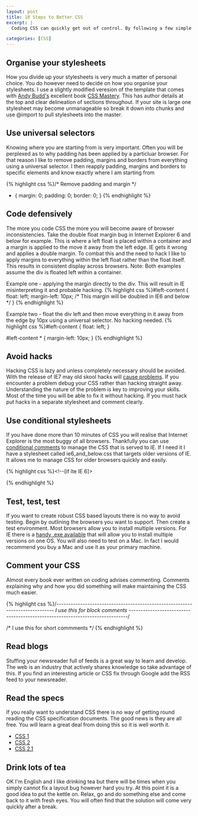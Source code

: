 ```yaml
--- 
layout: post
title: 10 Steps to Better CSS
excerpt: |
  Coding CSS can quickly get out of control. By following a few simple guidelines you can make your life a lot easier.

categories: [CSS]
---
```

## Organise your stylesheets

How you divide up your stylesheets is very much a matter of personal choice. You do however need to decide on how you organise your stylesheets. I use a slightly modified veresion of the template that comes with [Andy Budd's][1] excellent book [CSS Mastery][2]. This has author details at the top and clear delineation of sections throughout. If your site is large one stylesheet may become unmanageable so break it down into chunks and use @import to pull stylesheets into the master.

## Use universal selectors

Knowing where you are starting from is very important. Often you will be perplexed as to why padding has been applied by a particluar browser. For that reason I like to remove padding, margins and borders from everything using a universal selector. I then reapply padding, margins and borders to specific elements and know exactly where I am starting from 

{% highlight css %}/* Remove padding and margin */
* {
  margin: 0;
  padding: 0;
  border: 0;
}
{% endhighlight %}

## Code defensively

The more you code CSS the more you will become aware of browser inconsistencies. Take the double float margin bug in Internet Explorer 6 and below for example. This is where a left float is placed within a container and a margin is applied to the move it away from the left edge. IE gets it wrong and applies a double margin. To combat this and the need to hack I like to apply margins to everything within the left float rather than the float itself. This results in consistent display across browsers. 
Note: Both examples assume the div is floated left within a container. 

Example one - applying the margin directly to the div. This will result in IE misinterpreting it and probable hacking.
{% highlight css %}#left-content {
  float: left;
  margin-left: 10px; /* This margin will be doubled in IE6 and below */
}
{% endhighlight %} 

Example two - float the div left and then move everything in it away from the edge by 10px using a universal selector. No hacking needed. 
{% highlight css %}#left-content {
  float: left;
}

#left-content * {
  margin-left: 10px;
}
{% endhighlight %}

## Avoid hacks

Hacking CSS is lazy and unless completely necessary should be avoided. With the release of IE7 may old skool hacks will [cause problems][3]. If you encounter a problem debug your CSS rather than hacking straight away. Understanding the nature of the problem is key to improving your skills. Most of the time you will be able to fix it without hacking. If you must hack put hacks in a separate stylesheet and comment clearly.

## Use conditional stylesheets

If you have done more than 10 minutes of CSS you will realise that Internet Explorer is the most buggy of all browsers. Thankfully you can use [conditional comments][4] to manage the CSS that is served to IE. If I need it I have a stylesheet called ie6\_and\_below.css that targets older versions of IE. It allows me to manage CSS for older browsers quickly and easily.  

{% highlight css %}<!--[if lte IE 6]>
  <link rel="stylesheet" href="/css/ie6_and_below.css" type="text/css" media="screen" />
<![endif]-->
{% endhighlight %}

## Test, test, test

If you want to create robust CSS based layouts there is no way to avoid testing. Begin by outlining the browsers you want to support. Then create a test environment. Most browsers allow you to install multiple versions. For IE there is a [handy .exe available][5] that will allow you to install multiple versions on one OS. You will also need to test on a Mac. In fact I would recommend you buy a Mac and use it as your primary machine. 

## Comment your CSS

Almost every book ever written on coding advises commenting. Comments explaining why and how you did something will make maintaining the CSS much easier.

{% highlight css %}/*-----------------------------------------------------------------------------
I use this for block comments
-----------------------------------------------------------------------------*/

/* I use this for short commments */
{% endhighlight %}

## Read blogs

Stuffing your newsreader full of feeds is a great way to learn and develop. The web is an industry that actively shares knowledge so take advantage of this. If you find an interesting article or CSS fix through Google add the RSS feed to your newsreader. 
## Read the specs

If you really want to understand CSS there is no way of getting round reading the CSS specification documents. The good news is they are all free. You will learn a great deal from doing this so it is well worth it. 

*   [CSS 1][6]
*   [CSS 2][7]
*   [CSS 2.1][8]

## Drink lots of tea

OK I'm English and I like drinking tea but there will be times when you simply cannot fix a layout bug however hard you try. At this point it is a good idea to put the kettle on. Relax, go and do something else and come back to it with fresh eyes. You will often find that the solution will come very quickly after a break.

 [1]: http://www.andybudd.com/
 [2]: http://www.amazon.com/CSS-Mastery-Advanced-Standards-Solutions/dp/1590596145
 [3]: http://blogs.msdn.com/ie/archive/2005/10/12/480242.aspx
 [4]: http://msdn.microsoft.com/workshop/author/dhtml/overview/ccomment_ovw.asp
 [5]: http://tredosoft.com/Multiple_IE
 [6]: http://www.w3.org/TR/REC-CSS1
 [7]: http://www.w3.org/TR/REC-CSS2/
 [8]: http://www.w3.org/TR/CSS21/
